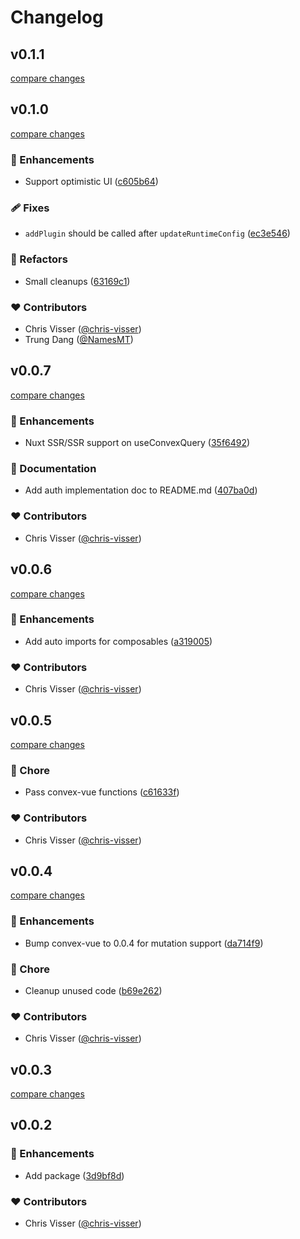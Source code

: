 # Changelog

## v0.1.1

[compare changes](https://github.com/chris-visser/convex-nuxt/compare/v0.1.0...v0.1.1)

## v0.1.0

[compare changes](https://github.com/chris-visser/convex-nuxt/compare/v0.0.7...v0.0.8)

### 🚀 Enhancements

- Support optimistic UI ([c605b64](https://github.com/chris-visser/convex-nuxt/commit/c605b64))

### 🩹 Fixes

- `addPlugin` should be called after `updateRuntimeConfig` ([ec3e546](https://github.com/chris-visser/convex-nuxt/commit/ec3e546))

### 💅 Refactors

- Small cleanups ([63169c1](https://github.com/chris-visser/convex-nuxt/commit/63169c1))

### ❤️ Contributors

- Chris Visser ([@chris-visser](https://github.com/chris-visser))
- Trung Dang ([@NamesMT](https://github.com/NamesMT))

## v0.0.7

[compare changes](https://github.com/chris-visser/convex-nuxt/compare/v0.0.5...v0.0.7)

### 🚀 Enhancements

- Nuxt SSR/SSR support on useConvexQuery ([35f6492](https://github.com/chris-visser/convex-nuxt/commit/35f6492))

### 📖 Documentation

- Add auth implementation doc to README.md ([407ba0d](https://github.com/chris-visser/convex-nuxt/commit/407ba0d))

### ❤️ Contributors

- Chris Visser ([@chris-visser](https://github.com/chris-visser))

## v0.0.6

[compare changes](https://github.com/chris-visser/convex-nuxt/compare/v0.0.5...v0.0.6)

### 🚀 Enhancements

- Add auto imports for composables ([a319005](https://github.com/chris-visser/convex-nuxt/commit/a319005))

### ❤️ Contributors

- Chris Visser ([@chris-visser](https://github.com/chris-visser))

## v0.0.5

[compare changes](https://github.com/chris-visser/convex-nuxt/compare/v0.0.4...v0.0.5)

### 🏡 Chore

- Pass convex-vue functions ([c61633f](https://github.com/chris-visser/convex-nuxt/commit/c61633f))

### ❤️ Contributors

- Chris Visser ([@chris-visser](https://github.com/chris-visser))

## v0.0.4

[compare changes](https://github.com/chris-visser/convex-nuxt/compare/v0.0.3...v0.0.4)

### 🚀 Enhancements

- Bump convex-vue to 0.0.4 for mutation support ([da714f9](https://github.com/chris-visser/convex-nuxt/commit/da714f9))

### 🏡 Chore

- Cleanup unused code ([b69e262](https://github.com/chris-visser/convex-nuxt/commit/b69e262))

### ❤️ Contributors

- Chris Visser ([@chris-visser](https://github.com/chris-visser))

## v0.0.3

[compare changes](https://github.com/chris-visser/convex-nuxt/compare/v0.0.2...v0.0.3)

## v0.0.2


### 🚀 Enhancements

- Add package ([3d9bf8d](https://github.com/cvisser/convex-nuxt/commit/3d9bf8d))

### ❤️ Contributors

- Chris Visser ([@chris-visser](https://github.com/chris-visser))

